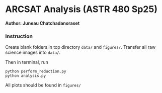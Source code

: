 # ARCSAT Analysis (ASTR 480 Sp25)
**Author: Juneau Chatchadanoraset**

### Instruction

Create blank folders in top directory `data/` and `figures/`. Transfer all raw science images into `data/`.

Then in terminal, run
```
python perform_reduction.py
python analysis.py
```

All plots should be found in `figures/`